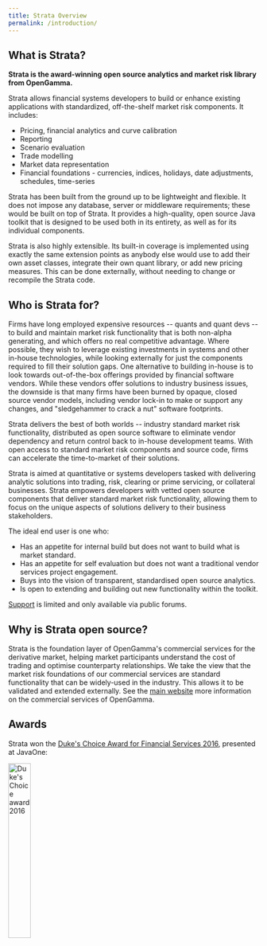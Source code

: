 ```yaml
---
title: Strata Overview
permalink: /introduction/
---
```


## What is Strata?

**Strata is the award-winning open source analytics and market risk library from OpenGamma.**

Strata allows financial systems developers to build or enhance existing applications with standardized,
off-the-shelf market risk components. It includes:

* Pricing, financial analytics and curve calibration
* Reporting
* Scenario evaluation
* Trade modelling
* Market data representation
* Financial foundations - currencies, indices, holidays, date adjustments, schedules, time-series

Strata has been built from the ground up to be lightweight and flexible. It does not impose any database,
server or middleware requirements; these would be built on top of Strata. It provides a high-quality,
open source Java toolkit that is designed to be used both in its entirety, as well as for its individual components.

Strata is also highly extensible. Its built-in coverage is implemented using exactly the same extension
points as anybody else would use to add their own asset classes, integrate their own quant library,
or add new pricing measures. This can be done externally, without needing to change or recompile the Strata code.

## Who is Strata for?

Firms have long employed expensive resources -- quants and quant devs -- to build and maintain market risk
functionality that is both non-alpha generating, and which offers no real competitive advantage.
Where possible, they wish to leverage existing investments in systems and other in-house technologies,
while looking externally for just the components required to fill their solution gaps.
One alternative to building in-house is to look towards out-of-the-box offerings provided by financial software vendors.
While these vendors offer solutions to industry business issues, the downside is that many firms have been burned
by opaque, closed source vendor models, including vendor lock-in to make or support any changes, and
"sledgehammer to crack a nut" software footprints.

Strata delivers the best of both worlds -- industry standard market risk functionality, distributed as
open source software to eliminate vendor dependency and return control back to in-house development teams.
With open access to standard market risk components and source code, firms can accelerate the time-to-market
of their solutions.

Strata is aimed at quantitative or systems developers tasked with delivering analytic solutions into trading,
risk, clearing or prime servicing, or collateral businesses.
Strata empowers developers with vetted open source components that deliver standard market risk functionality,
allowing them to focus on the unique aspects of solutions delivery to their business stakeholders.

The ideal end user is one who: 

* Has an appetite for internal build but does not want to build what is market standard. 
* Has an appetite for self evaluation but does not want a traditional vendor services project engagement. 
* Buys into the vision of transparent, standardised open source analytics.
* Is open to extending and building out new functionality within the toolkit. 

[Support]({{site.baseurl}}/support) is limited and only available via public forums.

## Why is Strata open source?

Strata is the foundation layer of OpenGamma's commercial services for the derivative market,
helping market participants understand the cost of trading and optimise counterparty relationships.
We take the view that the market risk foundations of our commercial services are standard functionality
that can be widely-used in the industry. This allows it to be validated and extended externally.
See the [main website](https://opengamma.com) more information on the commercial services of OpenGamma.


## Awards

Strata won the [Duke's Choice Award for Financial Services 2016](https://web.archive.org/web/20170101145841/https://www.oracle.com/javaone/dukes-choice-award.html),
presented at JavaOne:

<img style="max-width:100%;width:30%;height:auto;" alt="Duke's Choice award 2016" src="{{site.baseurl}}/images/dukeschoice.png" />

